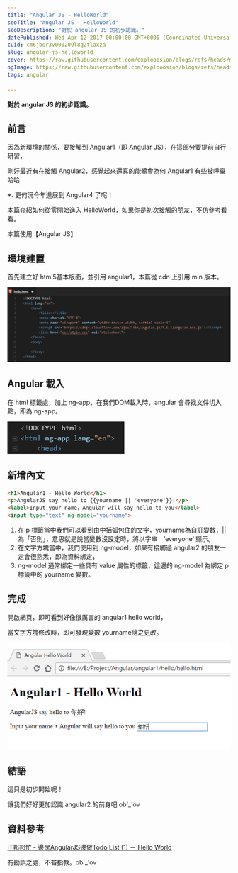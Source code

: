 ```yaml
---
title: "Angular JS - HelloWorld"
seoTitle: "Angular JS - HelloWorld"
seoDescription: "對於 angular JS 的初步認識。"
datePublished: Wed Apr 12 2017 00:00:00 GMT+0000 (Coordinated Universal Time)
cuid: cm6jber3v000209l8g2tlaxza
slug: angular-js-helloworld
cover: https://raw.githubusercontent.com/explooosion/blogs/refs/heads/main/docs/images/2017-04-12_Angular%20JS%20-%20HelloWorld/banner/1491982694_47649.png
ogImage: https://raw.githubusercontent.com/explooosion/blogs/refs/heads/main/docs/images/2017-04-12_Angular%20JS%20-%20HelloWorld/banner/1491982694_47649.png
tags: angular

---
```


**對於 angular JS 的初步認識。**

前言
--

因為新環境的關係，要接觸到 Angular1（即 Angular JS），在這部分要提前自行研習，

剛好最近有在接觸 Angular2，感覺起來還真的能體會為何 Angular1 有些被唾棄 哈哈

※. 更何況今年進展到 Angular4 了呢！

本篇介紹如何從零開始進入 HelloWorld，如果你是初次接觸的朋友，不仿參考看看。

本篇使用【Angular JS】

環境建置
----

首先建立好 html5基本版面，並引用 angular1，本篇從 cdn 上引用 min 版本。

[![1491982694_47649.png](https://raw.githubusercontent.com/explooosion/blogs/refs/heads/main/docs/images/2017-04-12_Angular%20JS%20-%20HelloWorld/1491982694_47649.png)](https://dotblogsfile.blob.core.windows.net/user/incredible/b8508a5a-8850-44f8-8370-60c055339b6a/1491982694_47649.png)

Angular 載入
----------

在 html 標籤處，加上 ng-app，在我們DOM載入時，angular 會尋找文件切入點，即為 ng-app。

![1491982793_91653.png](https://raw.githubusercontent.com/explooosion/blogs/refs/heads/main/docs/images/2017-04-12_Angular%20JS%20-%20HelloWorld/1491982793_91653.png)

新增內文
----

```html
<h1>Angular1 - Hello World</h1>
<p>AngularJS say hello to {{yourname || 'everyone'}}!</p>
<label>Input your name，Angular will say hello to you</label>
<input type="text" ng-model="yourname">
```

1.  在 p 標籤當中我們可以看到由中括弧包住的文字，yourname為自訂變數，|| 為「否則」，意思就是說當變數沒設定時，將以字串　’everyone’ 顯示。
2.  在文字方塊當中，我們使用到 ng-model，如果有接觸過 angular2 的朋友一定會很熟悉，即為資料綁定，
3.  ng-model 通常綁定一些具有 value 屬性的標籤，這邊的 ng-model 為綁定 p 標籤中的 yourname 變數。

完成
--

開啟網頁，即可看到好像很厲害的 angular1 hello world，

當文字方塊修改時，即可發現變數 yourname隨之更改。

[![1491983248_54175.png](https://raw.githubusercontent.com/explooosion/blogs/refs/heads/main/docs/images/2017-04-12_Angular%20JS%20-%20HelloWorld/1491983248_54175.png)](https://dotblogsfile.blob.core.windows.net/user/incredible/b8508a5a-8850-44f8-8370-60c055339b6a/1491983248_54175.png)

結語
--

這只是初步開始呢！

讓我們好好更加認識 angular2 的前身吧 ob'\_'ov

資料參考
----

[iT邦邦忙 - 邊學AngularJS邊做Todo List (1) － Hello World](http://ithelp.ithome.com.tw/articles/10095041)

有勘誤之處，不吝指教。ob'\_'ov